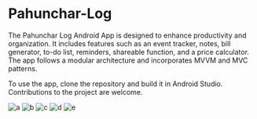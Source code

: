 # Pahunchar-Log
The Pahunchar Log Android App is designed to enhance productivity and organization. It includes features such as an event tracker, notes, bill generator, to-do list, reminders, shareable function, and a price calculator. The app follows a modular architecture and incorporates MVVM and MVC patterns.

To use the app, clone the repository and build it in Android Studio. Contributions to the project are welcome.

![a](https://github.com/nishant-redkar/Pahunchar-Log/assets/136965301/ed64c1a4-247f-4efa-af90-c88e49d50350)
![b](https://github.com/nishant-redkar/Pahunchar-Log/assets/136965301/f1dd61a3-7911-4ab5-b8fd-2a3b9895b1aa)
![c](https://github.com/nishant-redkar/Pahunchar-Log/assets/136965301/a43b8d74-445a-4e1a-b836-8fa634578f20)
![d](https://github.com/nishant-redkar/Pahunchar-Log/assets/136965301/273e03a9-c59e-49fe-be5d-9f2bf67c40bc)
![e](https://github.com/nishant-redkar/Pahunchar-Log/assets/136965301/b943fd20-720a-4c11-bf01-347004b10ae8)


